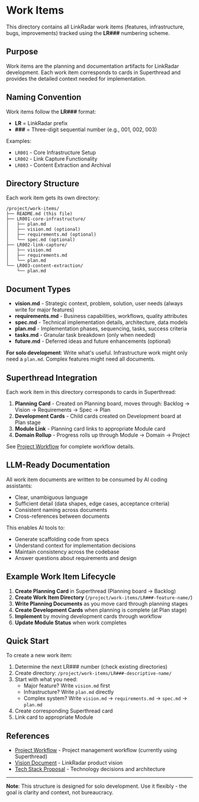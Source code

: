 # Work Items

This directory contains all LinkRadar work items (features, infrastructure, bugs, improvements) tracked using the **LR###** numbering scheme.

## Purpose

Work items are the planning and documentation artifacts for LinkRadar development. Each work item corresponds to cards in Superthread and provides the detailed context needed for implementation.

## Naming Convention

Work items follow the **LR###** format:
- **LR** = LinkRadar prefix
- **###** = Three-digit sequential number (e.g., 001, 002, 003)

Examples:
- `LR001` - Core Infrastructure Setup
- `LR002` - Link Capture Functionality
- `LR003` - Content Extraction and Archival

## Directory Structure

Each work item gets its own directory:

```
/project/work-items/
├── README.md (this file)
├── LR001-core-infrastructure/
│   ├── plan.md
│   ├── vision.md (optional)
│   ├── requirements.md (optional)
│   └── spec.md (optional)
├── LR002-link-capture/
│   ├── vision.md
│   ├── requirements.md
│   └── plan.md
└── LR003-content-extraction/
    └── plan.md
```

## Document Types

- **vision.md** - Strategic context, problem, solution, user needs (always write for major features)
- **requirements.md** - Business capabilities, workflows, quality attributes
- **spec.md** - Technical implementation details, architecture, data models
- **plan.md** - Implementation phases, sequencing, tasks, success criteria
- **tasks.md** - Granular task breakdown (only when needed)
- **future.md** - Deferred ideas and future enhancements (optional)

**For solo development**: Write what's useful. Infrastructure work might only need a `plan.md`. Complex features might need all documents.

## Superthread Integration

Each work item in this directory corresponds to cards in Superthread:

1. **Planning Card** - Created on Planning board, moves through: Backlog → Vision → Requirements → Spec → Plan
2. **Development Cards** - Child cards created on Development board at Plan stage
3. **Module Link** - Planning card links to appropriate Module card
4. **Domain Rollup** - Progress rolls up through Module → Domain → Project

See [Project Workflow](../project-workflow.md) for complete workflow details.

## LLM-Ready Documentation

All work item documents are written to be consumed by AI coding assistants:
- Clear, unambiguous language
- Sufficient detail (data shapes, edge cases, acceptance criteria)
- Consistent naming across documents
- Cross-references between documents

This enables AI tools to:
- Generate scaffolding code from specs
- Understand context for implementation decisions
- Maintain consistency across the codebase
- Answer questions about requirements and design

## Example Work Item Lifecycle

1. **Create Planning Card** in Superthread (Planning board → Backlog)
2. **Create Work Item Directory** (`/project/work-items/LR###-feature-name/`)
3. **Write Planning Documents** as you move card through planning stages
4. **Create Development Cards** when planning is complete (at Plan stage)
5. **Implement** by moving development cards through workflow
6. **Update Module Status** when work completes

## Quick Start

To create a new work item:

1. Determine the next LR### number (check existing directories)
2. Create directory: `/project/work-items/LR###-descriptive-name/`
3. Start with what you need:
   - Major feature? Write `vision.md` first
   - Infrastructure? Write `plan.md` directly
   - Complex system? Write `vision.md` → `requirements.md` → `spec.md` → `plan.md`
4. Create corresponding Superthread card
5. Link card to appropriate Module

## References

- [Project Workflow](../project-workflow.md) - Project management workflow (currently using Superthread)
- [Vision Document](../vision.md) - LinkRadar product vision
- [Tech Stack Proposal](../tech-stack-proposal.md) - Technology decisions and architecture

---

**Note**: This structure is designed for solo development. Use it flexibly - the goal is clarity and context, not bureaucracy.

